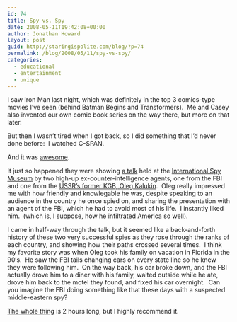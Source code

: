 ```yaml
---
id: 74
title: Spy vs. Spy
date: 2008-05-11T19:42:08+00:00
author: Jonathan Howard
layout: post
guid: http://staringispolite.com/blog/?p=74
permalink: /blog/2008/05/11/spy-vs-spy/
categories:
  - educational
  - entertainment
  - unique
---
```

I saw Iron Man last night, which was definitely in the top 3 comics-type movies I&#8217;ve seen (behind Batman Begins and Transformers).  Me and Casey also invented our own comic book series on the way there, but more on that later.

But then I wasn&#8217;t tired when I got back, so I did something that I&#8217;d never done before:  I watched C-SPAN.

And it was <a href="http://www.c-spanarchives.org/library/index.php?main_page=product_video_info&products_id=202158-1" data-cke-saved-href="http://www.c-spanarchives.org/library/index.php?main_page=product_video_info&products_id=202158-1">awesome</a>.

It just so happened they were showing <a href="http://www.c-spanarchives.org/library/index.php?main_page=product_video_info&products_id=202158-1" data-cke-saved-href="http://www.c-spanarchives.org/library/index.php?main_page=product_video_info&products_id=202158-1">a talk</a> held at the <a href="http://www.spymuseum.org/" data-cke-saved-href="http://www.spymuseum.org/">International Spy Museum</a> by two high-up ex-counter-intelligence agents, one from the FBI and one from the <a href="http://www.spymuseum.org/special/speakers_bios.php#" data-cke-saved-href="http://www.spymuseum.org/special/speakers_bios.php#">USSR&#8217;s former KGB, Oleg Kalukin</a>.  Oleg really impressed me with how friendly and knowlegable he was, despite speaking to an audience in the country he once spied on, and sharing the presentation with an agent of the FBI, which he had to avoid most of his life.  I instantly liked him.  (which is, I suppose, how he infiltrated America so well).

I came in half-way through the talk, but it seemed like a back-and-forth history of these two very successful spies as they rose through the ranks of each country, and showing how their paths crossed several times.  I think my favorite story was when Oleg took his family on vacation in Florida in the 90&#8242;s.  He saw the FBI tails changing cars on every state line so he knew they were following him.  On the way back, his car broke down, and the FBI actually drove him to a diner with his family, waited outside while he ate, drove him back to the motel they found, and fixed his car overnight.  Can you imagine the FBI doing something like that these days with a suspected middle-eastern spy?

<a href="http://www.c-spanarchives.org/library/index.php?main_page=product_video_info&products_id=202158-1" data-cke-saved-href="http://www.c-spanarchives.org/library/index.php?main_page=product_video_info&products_id=202158-1">The whole thing</a> is 2 hours long, but I highly recommend it.
